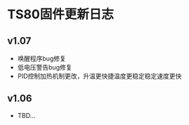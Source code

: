 # TS80固件更新日志

## v1.07

- 唤醒程序bug修复
- 低电压警告bug修复
- PID控制加热机制更改，升温更快捷温度更稳定稳定速度更快

## v1.06

- TBD...
